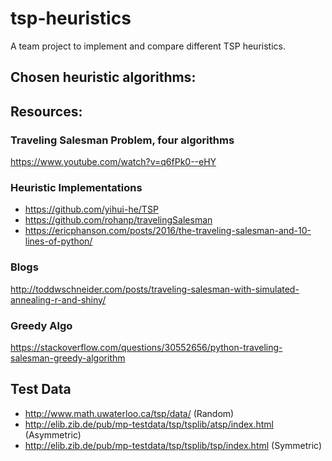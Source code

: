 # tsp-heuristics
A team project to implement and compare different TSP heuristics.

## Chosen heuristic algorithms:

## Resources:
### Traveling Salesman Problem, four algorithms
https://www.youtube.com/watch?v=q6fPk0--eHY

### Heuristic Implementations
 - https://github.com/yihui-he/TSP
 - https://github.com/rohanp/travelingSalesman
 - https://ericphanson.com/posts/2016/the-traveling-salesman-and-10-lines-of-python/

### Blogs
http://toddwschneider.com/posts/traveling-salesman-with-simulated-annealing-r-and-shiny/

### Greedy Algo
https://stackoverflow.com/questions/30552656/python-traveling-salesman-greedy-algorithm

## Test Data
 - http://www.math.uwaterloo.ca/tsp/data/ (Random)
 - http://elib.zib.de/pub/mp-testdata/tsp/tsplib/atsp/index.html (Asymmetric) 
 - http://elib.zib.de/pub/mp-testdata/tsp/tsplib/tsp/index.html (Symmetric)
